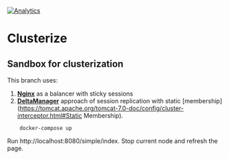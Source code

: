 [![Analytics](https://ga-beacon.appspot.com/UA-73781306-2/replication-delta-static)](https://github.com/igrigorik/ga-beacon)

# Clusterize

## Sandbox for clusterization

This branch uses:

1. **[Nginx](http://nginx.org/)** as a balancer with sticky sessions
2. **[DeltaManager](http://tomcat.apache.org/tomcat-7.0-doc/cluster-howto.html)** approach of session replication with static [membership](https://tomcat.apache.org/tomcat-7.0-doc/config/cluster-interceptor.html#Static Membership).

```
    docker-compose up
```

Run http://localhost:8080/simple/index. Stop current node and refresh the page.
